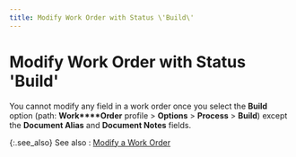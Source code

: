 ```yaml
---
title: Modify Work Order with Status \'Build\'
---
```


# Modify Work Order with Status 'Build'


You cannot modify any field in a work order once you select the **Build** option (path: **Work****Order** profile > **Options**  > **Process** > **Build**)  except the **Document Alias** and  **Document Notes** fields.


{:.see_also}
See also
: [Modify  a Work Order]({{site.ba_baseurl}}/prod-asm/modifying-a-work-order/modify_work_orders_building_assemblies_content.html)

